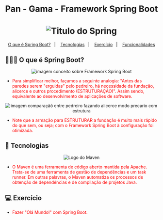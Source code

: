 <h1 align="center">
  Pan - Gama - Framework Spring Boot
</h1>


<h1 align="center">
<img src="https://github.com/WCL79/imagnes_diversas/blob/master/slideSpring.png" title="Titulo do Spring" />
</h1>

<p align="center">
  <a href="#-o-e-spring">O que é Spring Boot?</a>&nbsp;&nbsp;&nbsp;|&nbsp;&nbsp;&nbsp;
  <a href="#-tecnologias">Tecnologias</a>&nbsp;&nbsp;&nbsp;|&nbsp;&nbsp;&nbsp;
  <a href="#-exercicio">Exercício</a>&nbsp;&nbsp;&nbsp;|&nbsp;&nbsp;&nbsp;
  <a href="#-funcionalidades">Funcionalidades</a>
</p>

## 👨🏻‍💻 O que é Spring Boot?

<p align="center">
<img src="https://github.com/WCL79/imagnes_diversas/blob/master/oQueESpring.png" title="imagem conceito sobre Framework Spring Boot" />
</p>

- <p style="color: red;">Para simplificar melhor, façamos a seguinte analogia: "Antes das paredes serem "erguidas" pelo pedreiro, há necessidade da fundação, alicerce e outros procedimento (ESTRUTURAÇÃO)". Assim sendo, equivalente ao desenvolvimento de aplicações de software.</p>

<p align="center">
<img src="https://github.com/WCL79/imagnes_diversas/blob/master/semSpringCompng.png" title="imagem comparaçãõ entre pedreiro fazando alicerce modo precario com estrutura" />
</p>

- <p style="color: red;">Note que a armação para ESTRUTURAR a fundação é muito mais rápido do que sem, ou seja; com o Framework Spring Boot à configuração foi otimizada.</p>

## 🚀 Tecnologias 

<p align="center">
<img src="https://github.com/WCL79/imagnes_diversas/blob/master/maven.png" title="Logo do Maven" />
</p>

- <p style="color: red;">O Maven é uma ferramenta de código aberto mantida pela Apache. Trata-se de uma ferramenta de gestão de dependências e um task runner. Em outras palavras, o Maven automatiza os processos de obtenção de dependências e de compilação de projetos Java.</p>

## 💻 Exercício

- <p style="color: red;">Fazer "Olá Mundo!" com Spring Boot.</p>
